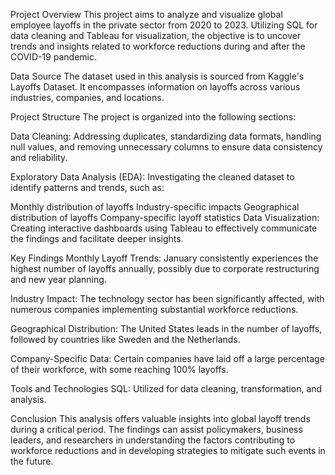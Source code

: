 Project Overview
This project aims to analyze and visualize global employee layoffs in the private sector from 2020 to 2023. Utilizing SQL for data cleaning and Tableau for visualization, the objective is to uncover trends and insights related to workforce reductions during and after the COVID-19 pandemic.

Data Source
The dataset used in this analysis is sourced from Kaggle's Layoffs Dataset. It encompasses information on layoffs across various industries, companies, and locations.

Project Structure
The project is organized into the following sections:

Data Cleaning: Addressing duplicates, standardizing data formats, handling null values, and removing unnecessary columns to ensure data consistency and reliability.

Exploratory Data Analysis (EDA): Investigating the cleaned dataset to identify patterns and trends, such as:

Monthly distribution of layoffs
Industry-specific impacts
Geographical distribution of layoffs
Company-specific layoff statistics
Data Visualization: Creating interactive dashboards using Tableau to effectively communicate the findings and facilitate deeper insights.

Key Findings
Monthly Layoff Trends: January consistently experiences the highest number of layoffs annually, possibly due to corporate restructuring and new year planning.

Industry Impact: The technology sector has been significantly affected, with numerous companies implementing substantial workforce reductions.

Geographical Distribution: The United States leads in the number of layoffs, followed by countries like Sweden and the Netherlands.

Company-Specific Data: Certain companies have laid off a large percentage of their workforce, with some reaching 100% layoffs.

Tools and Technologies
SQL: Utilized for data cleaning, transformation, and analysis.

Conclusion
This analysis offers valuable insights into global layoff trends during a critical period. The findings can assist policymakers, business leaders, and researchers in understanding the factors contributing to workforce reductions and in developing strategies to mitigate such events in the future.






